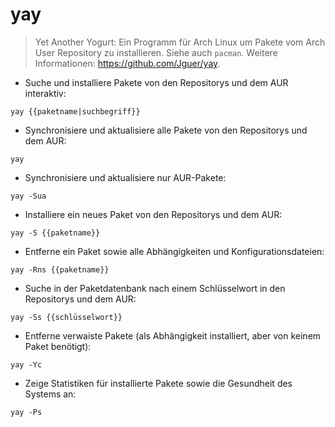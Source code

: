 # yay

> Yet Another Yogurt: Ein Programm für Arch Linux um Pakete vom Arch User Repository zu installieren.
> Siehe auch `pacman`.
> Weitere Informationen: <https://github.com/Jguer/yay>.

- Suche und installiere Pakete von den Repositorys und dem AUR interaktiv:

`yay {{paketname|suchbegriff}}`

- Synchronisiere und aktualisiere alle Pakete von den Repositorys und dem AUR:

`yay`

- Synchronisiere und aktualisiere nur AUR-Pakete:

`yay -Sua`

- Installiere ein neues Paket von den Repositorys und dem AUR:

`yay -S {{paketname}}`

- Entferne ein Paket sowie alle Abhängigkeiten und Konfigurationsdateien:

`yay -Rns {{paketname}}`

- Suche in der Paketdatenbank nach einem Schlüsselwort in den Repositorys und dem AUR:

`yay -Ss {{schlüsselwort}}`

- Entferne verwaiste Pakete (als Abhängigkeit installiert, aber von keinem Paket benötigt):

`yay -Yc`

- Zeige Statistiken für installierte Pakete sowie die Gesundheit des Systems an:

`yay -Ps`
